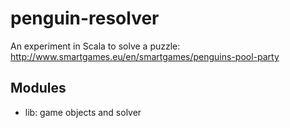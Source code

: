 penguin-resolver
================

An experiment in Scala to solve a puzzle:
http://www.smartgames.eu/en/smartgames/penguins-pool-party

Modules
-------

* lib: game objects and solver
